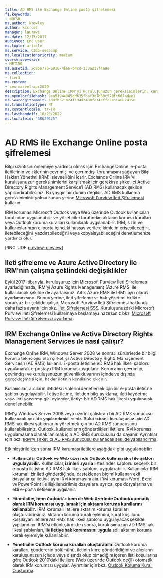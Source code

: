 ```yaml
---
title: AD RMS ile Exchange Online posta şifrelemesi
f1.keywords:
- NOCSH
ms.author: krowley
author: kccross
manager: laurawi
ms.date: 12/13/2017
audience: End User
ms.topic: article
ms.service: O365-seccomp
ms.localizationpriority: medium
search.appverid:
- MET150
ms.assetid: 2c956776-0016-4be6-b4cd-133a237f4a9e
ms.collection:
- tier3
ms.custom:
- seo-marvel-apr2020
description: Exchange Online IRM'yi kuruluşunuzun gereksinimlerini karşılamak için şirket içi Active Directory Rights Management Service'i (AD RMS) kullanacak şekilde yapılandırmayı öğrenin.
ms.openlocfilehash: 9ea51944045dd635fbaf3d1b50c578fc607adae1
ms.sourcegitcommit: 0d8fb571024f134d7480fe14cffc5e31a687d356
ms.translationtype: MT
ms.contentlocale: tr-TR
ms.lasthandoff: 10/20/2022
ms.locfileid: "68629225"
---
```

# <a name="exchange-online-mail-encryption-with-ad-rms"></a>AD RMS ile Exchange Online posta şifrelemesi

Bilgi sızıntısını önlemeye yardımcı olmak için Exchange Online, e-posta iletilerinin ve eklerinin çevrimiçi ve çevrimdışı korunmasını sağlayan Bilgi Hakları Yönetimi (IRM) işlevselliğini içerir. Exchange Online IRM'yi, kuruluşunuzun gereksinimlerini karşılamak için gerekirse şirket içi Active Directory Rights Management Service'i (AD RMS) kullanacak şekilde yapılandırabilirsiniz. Bu yaygın bir durum değildir. AD RMS kullanma gereksiniminiz yoksa bunun yerine [Microsoft Purview İleti Şifrelemesi](ome.md) kullanın.

IRM koruması Microsoft Outlook veya Web üzerinde Outlook kullanıcıları tarafından uygulanabilir ve yöneticiler tarafından aktarım koruma kuralları veya Outlook koruma kuralları kullanılarak uygulanabilir. IRM, sizin ve kullanıcılarınızın e-posta içindeki hassas verilere kimlerin erişebileceğini, iletebileceğini, yazdırabileceğini veya kopyalayabileceğini denetlemenize yardımcı olur.
  
[!INCLUDE [purview-preview](../includes/purview-preview.md)]

## <a name="changes-to-how-irm-works-with-message-encryption-and-azure-active-directory"></a>İleti şifreleme ve Azure Active Directory ile IRM'nin çalışma şeklindeki değişiklikler

Eylül 2017 itibarıyla, kuruluşunuz için Microsoft Purview İleti Şifrelemesi ayarladığınızda, IRM'yi Azure Rights Management (Azure RMS) ile kullanılacak şekilde de ayarlarsınız. Artık Azure RMS ile IRM'i ayrı olarak ayarlamazsınız. Bunun yerine, ileti şifreleme ve hak yönetimi birlikte sorunsuz bir şekilde çalışır. Microsoft Purview İleti Şifrelemesi hakkında daha fazla ayrıntı için bkz. [İleti Şifrelemesi SSS](./ome-faq.yml). Kuruluşunuzdaki Microsoft Purview İleti Şifrelemesi kullanmaya başlamaya hazırsanız bkz. [Microsoft Purview İleti Şifrelemesi ayarlama](./set-up-new-message-encryption-capabilities.md).
  
## <a name="how-irm-works-with-exchange-online-and-active-directory-rights-management-services"></a>IRM Exchange Online ve Active Directory Rights Management Services ile nasıl çalışır?

Exchange Online IRM, Windows Server 2008 ve sonraki sürümlerde bir bilgi koruma teknolojisi olan şirket içi Active Directory Rights Management Services'ı (AD RMS) kullanır. E-posta iletisine AD RMS hak ilkesi şablonu uygulanarak e-postaya IRM koruması uygulanır. Korumanın çevrimiçi, çevrimdışı ve kuruluşunuzun güvenlik duvarının içinde ve dışında gerçekleşmesi için, haklar iletinin kendisine eklenir.
  
Kullanıcılar, alıcıların iletideki izinlerini denetlemek için bir e-posta iletisine şablon uygulayabilir. İletiye iletme, iletiden bilgi ayıklama, ileti kaydetme veya ileti yazdırma gibi eylemler, iletiye bir AD RMS hak ilkesi uygulanarak denetlenebilir.
  
IRM'yi Windows Server 2008 veya üzerini çalıştıran bir AD RMS sunucusu kullanacak şekilde yapılandırabilirsiniz. Bulut tabanlı kuruluşunuz için AD RMS hak ilkesi şablonlarını yönetmek için bu AD RMS sunucusunu kullanabilirsiniz. Outlook, kullanıcıların gönderdikleri iletilere IRM koruması uygulamasına olanak tanımak için AD RMS sunucusuna da dayanır. Ayrıntılar için bkz. [IRM'yi şirket içi AD RMS sunucusu kullanacak şekilde yapılandırma](configure-irm-to-use-an-on-premises-ad-rms-server.md).
  
Etkinleştirildikten sonra IRM koruması iletilere aşağıdaki gibi uygulanabilir:
  
- **Kullanıcılar Outlook ve Web üzerinde Outlook kullanarak el ile şablon uygulayabilir.** Kullanıcılar, **izinleri ayarla** listesinden şablonu seçerek bir e-posta iletisine AD RMS hak ilkesi şablonu uygulayabilir. Kullanıcılar IRM korumalı bir ileti gönderdiğinde, desteklenen biçimi kullanan ekli dosyalar da iletiyle aynı IRM korumasını alır. IRM koruması Word, Excel ve PowerPoint ile ilişkilendirilmiş dosyalara, ayrıca .xps dosyalarına ve ekli e-posta iletilerine uygulanır.

- **Yöneticiler, hem Outlook'a hem de Web üzerinde Outlook otomatik olarak IRM koruması uygulamak için aktarım koruma kurallarını kullanabilir.** IRM korumalı iletilere aktarım koruma kuralları oluşturabilirsiniz. Aktarım koruma kuralı eylemini, kural koşulunu karşılayan iletilere AD RMS hak ilkesi şablonu uygulayacak şekilde yapılandırın. IRM'yi etkinleştirdikten sonra, kuruluşunuzun AD RMS hak ilkesi şablonları, **ile iletiye hak korumasını uygula** adlı aktarım koruma kuralı eylemiyle kullanılabilir.

- **Yöneticiler Outlook koruma kuralları oluşturabilir.** Outlook koruma kuralları, gönderenin bölümünü, iletinin kime gönderildiğini ve alıcıların kuruluşunuzun içinde veya dışında olup olmadığını içeren ileti koşullarına göre Outlook 2010'daki iletilere (Web üzerinde Outlook değil) otomatik olarak IRM koruması uygular. Ayrıntılar için bkz. [Outlook Koruma Kuralı Oluşturma](/exchange/create-an-outlook-protection-rule-exchange-2013-help).
